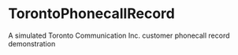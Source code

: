 # TorontoPhonecallRecord
A simulated Toronto Communication Inc. customer phonecall record demonstration
